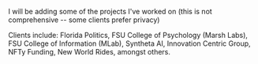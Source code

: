 I will be adding some of the projects I've worked on (this is not comprehensive -- some clients prefer privacy)






Clients include: Florida Politics, FSU College of Psychology (Marsh Labs), FSU College of Information (MLab), Syntheta AI, Innovation Centric Group, NFTy Funding, New World Rides, amongst others.